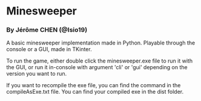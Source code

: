 # Minesweeper 
### By Jérôme CHEN (@Isio19)

A basic minesweeper implementation made in Python. Playable through the console or a GUI, made in TKinter.

To run the game, either double click the minesweeper.exe file to run it with the GUI, or run it in-console with argument 'cli' or 'gui' depending on the version you want to run.

If you want to recompile the exe file, you can find the command in the compileAsExe.txt file. You can find your compiled exe in the dist folder.
